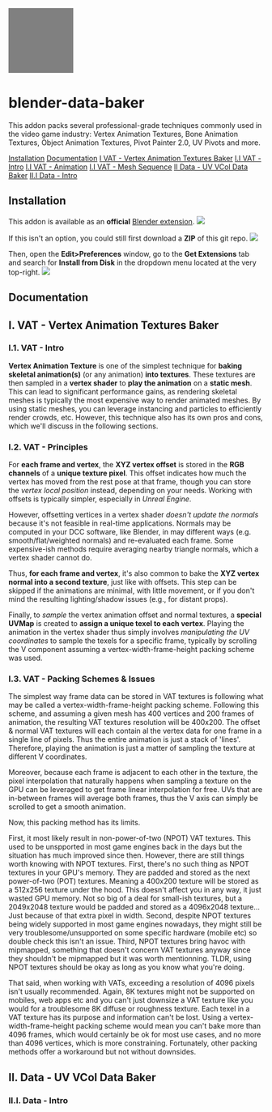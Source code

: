 ![image info](Documentation/Images/gray.jpg)
# blender-data-baker
This addon packs several professional-grade techniques commonly used in the video game industry: Vertex Animation Textures, Bone Animation Textures, Object Animation Textures, Pivot Painter 2.0, UV Pivots and more.

[Installation](#i.-installation)
[Documentation](#ii.-documentation)
  [I VAT - Vertex Animation Textures Baker](#i.-vat---vertex-animation-textures-baker)
    [I.I VAT - Intro](#i.1.-vat---intro)
    [I.I VAT - Animation](#i.2.-vat---animation)
    [I.I VAT - Mesh Sequence](#i.3.-vat---mesh-sequence)
  [II Data - UV VCol Data Baker](#ii.-data---uv-vcol-data-baker)
    [II.I Data - Intro](#ii.i.-data---intro)
    
## Installation
This addon is available as an **official** [Blender extension](https://extensions.blender.org/about/). ![](Documentation/Images/doc_install_03.jpg)

If this isn't an option, you could still first download a **ZIP** of this git repo.
![](Documentation/Images/doc_install_01.jpg)

Then, open the **Edit>Preferences** window, go to the **Get Extensions** tab and search for **Install from Disk** in the dropdown menu located at the very top-right.
![](Documentation/Images/doc_install_04.jpg)

## Documentation

## I. VAT - Vertex Animation Textures Baker

### I.1. VAT - Intro

**Vertex Animation Texture** is one of the simplest technique for **baking skeletal animation(s)** (or any animation) **into textures**. These textures are then sampled in a **vertex shader** to **play the animation** on a **static mesh**. This can lead to significant performance gains, as rendering skeletal meshes is typically the most expensive way to render animated meshes. By using static meshes, you can leverage instancing and particles to efficiently render crowds, etc. However, this technique also has its own pros and cons, which we'll discuss in the following sections.

### I.2. VAT - Principles

For **each frame and vertex**, the **XYZ vertex offset** is stored in the **RGB channels** of a **unique texture pixel**. This offset indicates how much the vertex has moved from the rest pose at that frame, though you can store the *vertex local position* instead, depending on your needs. Working with offsets is typically simpler, especially in *Unreal Engine*.

However, offsetting vertices in a vertex shader *doesn't update the normals* because it's not feasible in real-time applications. Normals may be computed in your DCC software, like Blender, in may different ways (e.g. smooth/flat/weighted normals) and re-evaluated each frame. Some expensive-ish methods require averaging nearby triangle normals, which a vertex shader cannot do.

Thus, **for each frame and vertex**, it's also common to bake the **XYZ vertex normal into a second texture**, just like with offsets. This step can be skipped if the animations are minimal, with little movement, or if you don't mind the resulting lighting/shadow issues (e.g., for distant props).

Finally, to *sample* the vertex animation offset and normal textures, a **special UVMap** is created to **assign a unique texel to each vertex**. Playing the animation in the vertex shader thus simply involves *manipulating the UV coordinates* to sample the texels for a specific frame, typically by scrolling the V component assuming a vertex-width-frame-height packing scheme was used.

### I.3. VAT - Packing Schemes & Issues

The simplest way frame data can be stored in VAT textures is following what may be called a vertex-width-frame-height packing scheme. Following this scheme, and assuming a given mesh has 400 vertices and 200 frames of animation, the resulting VAT textures resolution will be 400x200. The offset & normal VAT textures will each contain al the vertex data for one frame in a single line of pixels. Thus the entire animation is just a stack of 'lines'.
Therefore, playing the animation is just a matter of sampling the texture at different V coordinates.

Moreover, because each frame is adjacent to each other in the texture, the pixel interpolation that naturally happens when sampling a texture on the GPU can be leveraged to get frame linear interpolation for free. UVs that are in-between frames will average both frames, thus the V axis can simply be scrolled to get a smooth animation.

Now, this packing method has its limits.

First, it most likely result in non-power-of-two (NPOT) VAT textures. This used to be unspported in most game engines back in the days but the situation has much improved since then. However, there are still things worth knowing with NPOT textures.
First, there's no such thing as NPOT textures in your GPU's memory. They are padded and stored as the next power-of-two (POT) textures. Meaning a 400x200 texture will be stored as a 512x256 texture under the hood. This doesn't affect you in any way, it just wasted GPU memory. Not so big of a deal for small-ish textures, but a 2049x2048 texture would be padded and stored as a 4096x2048 texture... Just because of that extra pixel in width.
Second, despite NPOT textures being widely supported in most game engines nowadays, they might still be very troublesome/unsupported on some specific hardware (mobile etc) so double check this isn't an issue.
Third, NPOT textures bring havoc with mipmapped, something that doesn't concern VAT textures anyway since they shouldn't be mipmapped but it was worth mentionning. TLDR, using NPOT textures should be okay as long as you know what you're doing.

That said, when working with VATs, exceeding a resolution of 4096 pixels isn't usually recommended. Again, 8K textures might not be supported on mobiles, web apps etc and you can't just downsize a VAT texture like you would for a troublesome 8K diffuse or roughness texture. Each texel in a VAT texture has its purpose and information can't be lost.
Using a vertex-width-frame-height packing scheme would mean you can't bake more than 4096 frames, which would certainly be ok for most use cases, and no more than 4096 vertices, which is more constraining. Fortunately, other packing methods offer a workaround but not without downsides.

## II. Data - UV VCol Data Baker

### II.I. Data - Intro


